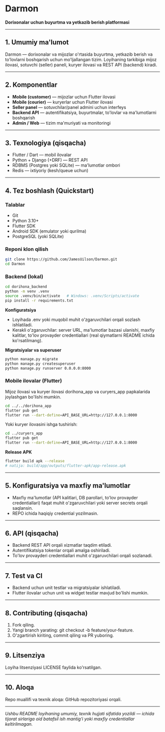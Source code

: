 # Darmon

**Dorixonalar uchun buyurtma va yetkazib berish platformasi**

---

## 1. Umumiy ma'lumot

Darmon — dorixonalar va mijozlar o'rtasida buyurtma, yetkazib berish va to'lovlarni boshqarish uchun mo'ljallangan tizim. Loyihaning tarkibiga mijoz ilovasi, sotuvchi (seller) paneli, kuryer ilovasi va REST API (backend) kiradi.

---

## 2. Komponentlar

* **Mobile (customer)** — mijozlar uchun Flutter ilovasi
* **Mobile (courier)** — kuryerlar uchun Flutter ilovasi
* **Seller panel** — sotuvchilar/panel admini uchun interfeys
* **Backend API** — autentifikatsiya, buyurtmalar, to'lovlar va ma'lumotlarni boshqarish
* **Admin / Web** — tizim ma'muriyati va monitoringi

---

## 3. Texnologiya (qisqacha)

* Flutter / Dart — mobil ilovalar
* Python + Django (+DRF) — REST API
* RDBMS (Postgres yoki SQLite) — ma'lumotlar ombori
* Redis — ixtiyoriy (kesh/queue uchun)

---

## 4. Tez boshlash (Quickstart)

### Talablar

* Git
* Python 3.10+
* Flutter SDK
* Android SDK (emulator yoki qurilma)
* PostgreSQL (yoki SQLite)

### Reponi klon qilish

```bash
git clone https://github.com/JamesUilson/Darmon.git
cd Darmon
```

### Backend (lokal)

```bash
cd dorihona_backend
python -m venv .venv
source .venv/bin/activate   # Windows: .venv/Scripts/activate
pip install -r requirements.txt
```

**Konfiguratsiya**

* Loyihada .env yoki muqobil muhit o'zgaruvchilari orqali sozlash ishlatiladi.
* Kerakli o'zgaruvchilar: server URL, ma'lumotlar bazasi ulanishi, maxfiy kalitlar, to'lov provayder credentiallari (real qiymatlarni README ichida ko'rsatilmang).

**Migratsiyalar va superuser**

```bash
python manage.py migrate
python manage.py createsuperuser
python manage.py runserver 0.0.0.0:8000
```

### Mobile ilovalar (Flutter)

Mijoz ilovasi va kuryer ilovasi dorihona\_app va curyers\_app papkalarida joylashgan bo'lishi mumkin.

```bash
cd ../../dorihona_app
flutter pub get
flutter run --dart-define=API_BASE_URL=http://127.0.0.1:8000
```

Yoki kuryer ilovasini ishga tushirish:

```bash
cd ../curyers_app
flutter pub get
flutter run --dart-define=API_BASE_URL=http://127.0.0.1:8000
```

**Release APK**

```bash
flutter build apk --release
# natija: build/app/outputs/flutter-apk/app-release.apk
```

---

## 5. Konfiguratsiya va maxfiy ma'lumotlar

* Maxfiy ma'lumotlar (API kalitlari, DB parollari, to'lov provayder credentiallari) faqat muhit o'zgaruvchilari yoki server secrets orqali saqlansin.
* REPO ichida haqiqiy credential yozilmasin.

---

## 6. API (qisqacha)

* Backend REST API orqali xizmatlar taqdim etiladi.
* Autentifikatsiya tokenlar orqali amalga oshiriladi.
* To'lov provayderi credentiallari muhit o'zgaruvchilari orqali sozlanadi.

---

## 7. Test va CI

* Backend uchun unit testlar va migratsiyalar ishlatiladi.
* Flutter ilovalar uchun unit va widget testlar mavjud bo'lishi mumkin.

---

## 8. Contributing (qisqacha)

1. Fork qiling.
2. Yangi branch yarating: git checkout -b feature/your-feature.
3. O'zgartirish kiriting, commit qiling va PR yuboring.

---

## 9. Litsenziya

Loyiha litsenziyasi LICENSE faylida ko'rsatilgan.

---

## 10. Aloqa

Repo muallifi va texnik aloqa: GitHub repozitoriyasi orqali.

---

*Ushbu README loyihaning umumiy, texnik hujjati sifatida yozildi — ichida tijorat sirlariga oid batafsil ish mantig‘i yoki maxfiy credentiallar keltirilmagan.*
